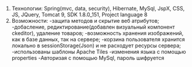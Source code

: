 1) Технологии: Spring(mvc, data, security), Hibernate, MySql, JspX, CSS, JS, JQuery, Tomcat 9, SDK 1.8.0_151, Project language 8
2) Возможности:
-защита методов и скрытие веб атрибутов;
-добасление, редиктирование(добавлен визуальный компонент ckeditor), удаление товаров;
-возможность хранения изображений, как в базе данных, так на сервере;
-корзина пользователя хранится локально в sessionStorage(Json) и не расходует ресурсы сервера;
-использованы шаблоны Apache Tiles
-изменения языка с помощью properties
-Авторизая с помощью MySql, пароль шифруется
